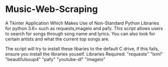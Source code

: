 # Music-Web-Scraping
A Tkinter Application Which Makes Use of Non-Standard Python Libraries for python 3.6+ such as requests,imageio and pafy. This script allows users to search for songs through song name and lyrics. You can also look for certain artists and what the current top songs are.

The script will try to install these libaries to the default C drive, if this fails, ensure you install the libraries youself.
Libraries Required:
"requests"
"lxml"
"beautifulsoup4"
"pafy"
"youtube-dl"
"imageio"
